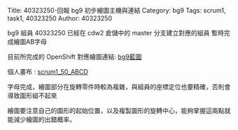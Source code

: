 Title: 40323250-回報 bg9 初步繪圖主機與連結
Category: bg9
Tags: scrum1, task1, 40323250
Author: 40323250


bg9 組員 40323250 已經在 cdw2 倉儲中的 master 分支建立對應的組員 暫時完成繪圖AB字母

<!-- PELICAN_END_SUMMARY -->

目前所完成的 OpenShift 對應繪圖連結: <a href="http://2016spring-40323250.rhcloud.com/bg9/task2_abcd">bg9藍圖</a> 

個人畫布 : <a href="http://2016spring-40323250.rhcloud.com/bg9/scrum1_50_ABCD">scrum1_50_ABCD</a>

字母完成，繪圖部分在旋轉零件時較為複雜，與組員的座標定位也要精確，否則會導致圖形組不起來

繪圖要注意自己的圖形的起始位置，以及複製圖形的旋轉中心，能夠掌握這兩點就能減少繪圖的出錯概率。



